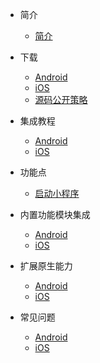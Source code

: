 * 简介

	* [简介](README.md)
	
* 下载

	* [Android](UniMPDocs/SDKDownload/android.md)
	* [iOS](/UniMPDocs/SDKDownload/ios.md)
	* [源码公开策略](/UniMPDocs/SDKDownload/opensource.md)
	
* 集成教程

	* [Android](/UniMPDocs/UseSdk/android.md)
	* [iOS](/UniMPDocs/UseSdk/ios.md)
	
* 功能点
		
	* [启动小程序](/UniMPDocs/Sample/start.md) 
	
* 内置功能模块集成

	* [Android](/UniMPDocs/UseModule/android.md)
	* [iOS](/UniMPDocs/UseModule/ios.md)
		
* 扩展原生能力

	* [Android](/UniMPDocs/Extension/android.md)
	* [iOS](/UniMPDocs/Extension/ios.md)
		
	
* 常见问题

	* [Android](/UniMPDocs/FAQ/android.md)
	* [iOS](/UniMPDocs/FAQ/ios.md)